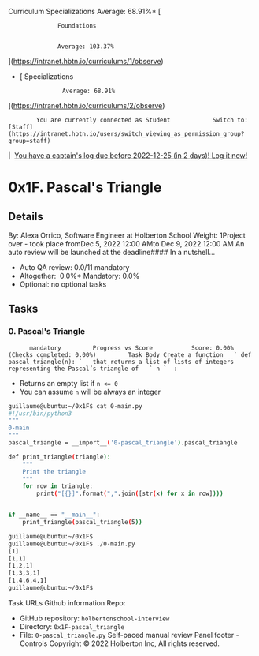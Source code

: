 Curriculum Specializations Average: 68.91%\* [

                  Foundations


                  Average: 103.37%

](https://intranet.hbtn.io/curriculums/1/observe)

- [
  Specializations

                  Average: 68.91%

](https://intranet.hbtn.io/curriculums/2/observe)

            You are currently connected as Student            Switch to:            [Staff](https://intranet.hbtn.io/users/switch_viewing_as_permission_group?group=staff)

|  [You have a captain's log due before 2022-12-25 (in 2 days)! Log it now!](https://intranet.hbtn.io/captain_logs/130295/edit)

# 0x1F. Pascal's Triangle

## Details

By: Alexa Orrico, Software Engineer at Holberton School Weight: 1Project over - took place fromDec 5, 2022 12:00 AMto Dec 9, 2022 12:00 AM An auto review will be launched at the deadline#### In a nutshell…

- Auto QA review: 0.0/11 mandatory
- Altogether:  0.0%\* Mandatory: 0.0%
- Optional: no optional tasks

## Tasks

### 0. Pascal's Triangle

          mandatory         Progress vs Score           Score: 0.00% (Checks completed: 0.00%)         Task Body Create a function   ` def pascal_triangle(n): `   that returns a list of lists of integers representing the Pascal’s triangle of   ` n `  :

- Returns an empty list if `n <= 0`
- You can assume `n` will be always an integer

```bash
guillaume@ubuntu:~/0x1F$ cat 0-main.py
#!/usr/bin/python3
"""
0-main
"""
pascal_triangle = __import__('0-pascal_triangle').pascal_triangle

def print_triangle(triangle):
    """
    Print the triangle
    """
    for row in triangle:
        print("[{}]".format(",".join([str(x) for x in row])))


if __name__ == "__main__":
    print_triangle(pascal_triangle(5))

guillaume@ubuntu:~/0x1F$
guillaume@ubuntu:~/0x1F$ ./0-main.py
[1]
[1,1]
[1,2,1]
[1,3,3,1]
[1,4,6,4,1]
guillaume@ubuntu:~/0x1F$

```

Task URLs Github information Repo:

- GitHub repository: `holbertonschool-interview`
- Directory: `0x1F-pascal_triangle`
- File: `0-pascal_triangle.py`
  Self-paced manual review Panel footer - Controls
  Copyright © 2022 Holberton Inc, All rights reserved.
